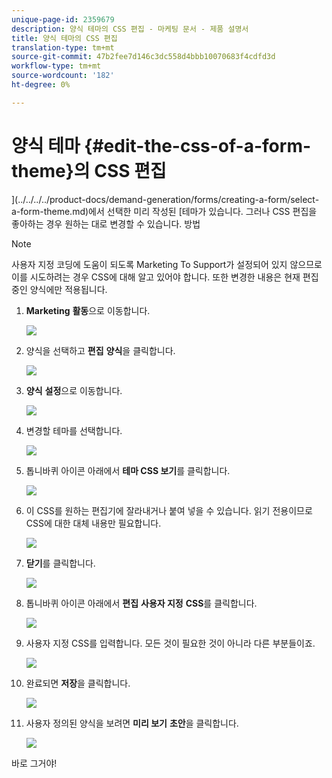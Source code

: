 ```yaml
---
unique-page-id: 2359679
description: 양식 테마의 CSS 편집 - 마케팅 문서 - 제품 설명서
title: 양식 테마의 CSS 편집
translation-type: tm+mt
source-git-commit: 47b2fee7d146c3dc558d4bbb10070683f4cdfd3d
workflow-type: tm+mt
source-wordcount: '182'
ht-degree: 0%

---
```



# 양식 테마 {#edit-the-css-of-a-form-theme}의 CSS 편집

](../../../../product-docs/demand-generation/forms/creating-a-form/select-a-form-theme.md)에서 선택한 미리 작성된 [테마가 있습니다. 그러나 CSS 편집을 좋아하는 경우 원하는 대로 변경할 수 있습니다. 방법

>[!NOTE]
>
>사용자 지정 코딩에 도움이 되도록 Marketing To Support가 설정되어 있지 않으므로 이를 시도하려는 경우 CSS에 대해 알고 있어야 합니다. 또한 변경한 내용은 현재 편집 중인 양식에만 적용됩니다.

1. **Marketing** **활동**&#x200B;으로 이동합니다.

   ![](assets/login-marketing-activities-5.png)

1. 양식을 선택하고 **편집** **양식**&#x200B;을 클릭합니다.

   ![](assets/image2014-9-15-14-3a37-3a7.png)

1. **양식** **설정**&#x200B;으로 이동합니다.

   ![](assets/image2014-9-15-14-3a37-3a42.png)

1. 변경할 테마를 선택합니다.

   ![](assets/image2014-9-15-14-3a37-3a54.png)

1. 톱니바퀴 아이콘 아래에서 **테마 CSS 보기**&#x200B;를 클릭합니다.

   ![](assets/image2014-9-15-14-3a38-3a18.png)

1. 이 CSS를 원하는 편집기에 잘라내거나 붙여 넣을 수 있습니다. 읽기 전용이므로 CSS에 대한 대체 내용만 필요합니다.

   ![](assets/image2014-9-15-14-3a38-3a29.png)

1. **닫기**&#x200B;를 클릭합니다.

   ![](assets/image2014-9-15-14-3a38-3a46.png)

1. 톱니바퀴 아이콘 아래에서 **편집** **사용자 지정** **CSS**&#x200B;를 클릭합니다.

   ![](assets/image2014-9-15-14-3a39-3a5.png)

1. 사용자 지정 CSS를 입력합니다. 모든 것이 필요한 것이 아니라 다른 부분들이죠.

   ![](assets/image2014-9-15-14-3a39-3a21.png)

1. 완료되면 **저장**&#x200B;을 클릭합니다.

   ![](assets/image2014-9-15-14-3a39-3a30.png)

1. 사용자 정의된 양식을 보려면 **미리 보기** **초안**&#x200B;을 클릭합니다.

   ![](assets/image2014-9-15-14-3a39-3a50.png)

바로 그거야!

